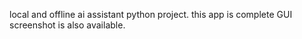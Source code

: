 local and offline ai assistant python project. 
this app is complete
GUI screenshot is also available. 
